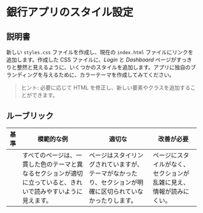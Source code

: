 # 銀行アプリのスタイル設定

## 説明書

新しい `styles.css` ファイルを作成し、現在の `index.html` ファイルにリンクを追加します。作成した CSS ファイルに、_Login_ と _Dashboard_ ページがすっきりと整然と見えるように、いくつかのスタイルを追加します。アプリに独自のブランディングを与えるために、カラーテーマを作成してみてください。

> ヒント: 必要に応じて HTML を修正し、新しい要素やクラスを追加することができます。

## ルーブリック

| 基準 | 模範的な例                                                                                                     | 適切な                                                                                                   | 改善が必要                                                         |
| ---- | -------------------------------------------------------------------------------------------------------------- | -------------------------------------------------------------------------------------------------------- | ------------------------------------------------------------------ |
|      | すべてのページは、一貫した色のテーマと異なるセクションが適切に立っていると、きれいで読みやすいように見えます。 | ページはスタイリングされていますが、テーマがなかったり、セクションが明確に区切られていなかったりします。 | ページにスタイルがなく、セクションが乱雑に見え、情報が読みにくい。 |
